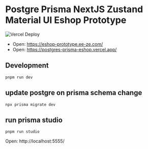 # Postgre Prisma NextJS Zustand Material UI Eshop Prototype

![Vercel Deploy](https://deploy-badge.vercel.app/vercel/reactions-demo)

- Open: https://eshop-prototype.ee-ze.com/
- Open: https://postgres-prisma-eshop.vercel.app/

## Development

`pnpm run dev`

## update postgre on prisma schema change

`npx prisma migrate dev`

## run prisma studio

`pnpm run studio`

Open: http://localhost:5555/
